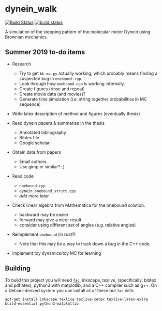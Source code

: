 # dynein_walk

[![Build Status](https://semaphoreci.com/api/v1/droundy/dynein_walk/branches/master/shields_badge.svg)](https://semaphoreci.com/droundy/dynein_walk)
[![build status](https://gitlab.com/daveroundy/dynein_walk/badges/master/build.svg)](https://gitlab.com/daveroundy/dynein_walk/commits/master)

A simulation of the stepping pattern of the molecular motor Dynein using Brownian mechanics.

## Summer 2019 to-do items

- Research
  - Try to get `bb-mc.py` actually working, which probably means finding a suspected bug in `onebound.cpp`.
  - Look through how `onebound.cpp` is working internally.
  - Create figures (rinse and repeat)
  - Create movie data (and movies)?
  - Generate time simulation (i.e. string together probabilities in MC sequence)

- Write latex description of method and figures (eventually thesis)

- Read dynein papers & summarize in the thesis
  - Annotated bibliography
  - Bibtex file
  - Google scholar

- Obtain data from papers
  - Email authors
  - Use gimp or similar? :(

- Read code
  - `onebound.cpp`
  - `dynein_onebound_struct.cpp`
  - *add more later*

- Check linear algebra from Mathematica for the onebound solution.
  - backward may be easier
  - forward may give a nicer result
  - consider using different set of angles (e.g. relative angles)

- Reimplement `onebound` (in rust?)
  - Note that this may be a way to track down a bug in the C++ code.

- Implement toy dynamics/toy MC for learning

## Building

To build this project you will need
[`fac`](http://physics.oregonstate.edu/~roundyd/fac/), inkscape,
texlive, (specifically, bibtex and pdflatex), python3 with matplotlib,
and a C++ compiler such as g++.  On a Debian-derived system you can
install all of these but `fac` with:

    apt-get install inkscape texlive texlive-xetex texlive-latex-extra build-essential python3-matplotlib
